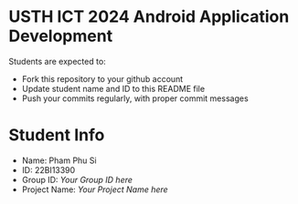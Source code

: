 USTH ICT 2024 Android Application Development
=====================================================

Students are expected to:

* Fork this repository to your github account
* Update student name and ID to this README file
* Push your commits regularly, with proper commit messages

Student Info
=======================

* Name: Pham Phu Si
* ID: 22BI13390
* Group ID: *Your Group ID here*
* Project Name: *Your Project Name here*
